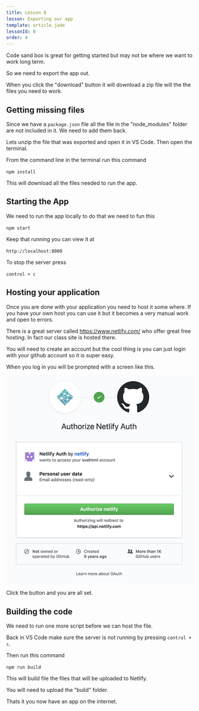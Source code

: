 ```yaml
---
title: Lesson 8
lesson: Exporting our app
template: article.jade
lessonId: 8
order: 4
---
```


Code sand box is great for getting started but may not be where we want to work long term.

So we need to export the app out.

When you click the "download" button it  will download a zip file will the the files you need to work.

## Getting missing files

Since we have a `package.json` file all the file in the "node_modules" folder are not included in it.  We need to add them back.

Lets unzip the file that was exported and open it in VS Code.  Then open the terminal.

From the command line in the terminal run this command

`npm install`

This will download all the files needed to run the app.

## Starting the App

We need to run the app locally to do that we need to fun this

`npm start`

Keep that running you can view it at

`http://localhost:8000`

To stop the server press

`control + c`

## Hosting your application

Once you are done with your application you need to host it some where.  If you have your own host you can use it but it becomes a very manual work and open to errors.

There is a great server called https://www.netlify.com/ who offer great free hosting.  In fact our class site is hosted there.

You will need to create an account but the cool thing is you can just login with your github account so it is super easy.

When you log in you will be prompted with a screen like this.

![](./images/github-auth.png)

Click the button and you are all set.

## Building the code

We need to run one more script before we can host the file.

Back in VS Code make sure the server is not running by pressing `control + c`.

Then run this command

`npm run build`

This will build file the files that will be uploaded to Netlify.

You will need to upload the "build" folder.

Thats it you now have an app on the internet.


